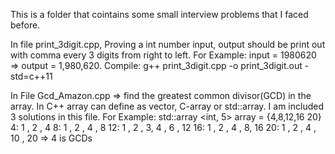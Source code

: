 
This is a folder that cointains some small interview problems that I faced before.

In file print_3digit.cpp, Proving a int number input, output should be print out with comma every 3 digits from right to left. For Example: input = 1980620 => output = 1,980,620. 
Compile: g++ print_3digit.cpp -o print_3digit.out -std=c++11

In File Gcd_Amazon.cpp => find the greatest common divisor(GCD)  in the array. In C++ array can define as vector, C-array or std::array. I am included 3 solutions in this file. 
For Example: std::array <int, 5> array = {4,8,12,16 20}
4:  1 , 2 , 4
8:  1 , 2 , 4 , 8
12: 1 , 2 , 3, 4 , 6 , 12
16: 1 , 2 , 4 , 8, 16
20: 1 , 2 , 4 , 10 , 20
=> 4 is GCDs